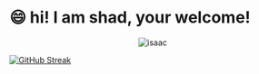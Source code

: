 # 😄 hi! I am shad, your welcome!

<p align="center" > <img src="/error 404.gif" alt="isaac" /> </p>

[![GitHub Streak](https://github-readme-streak-stats.herokuapp.com?user=git-shad&theme=dark&hide_border=true&card_width=1000&card_height=200)](https://git.io/streak-stats)